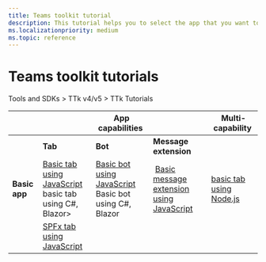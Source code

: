 ```yaml
---
title: Teams toolkit tutorial
description: This tutorial helps you to select the app that you want to build. 
ms.localizationpriority: medium
ms.topic: reference
---
```

# Teams toolkit tutorials

Tools and SDKs > TTk v4/v5 > TTk Tutorials

| &nbsp; |  &nbsp; |  App capabilities |  &nbsp; |  Multi-capability |
| --- | --- | --- | --- | --- |
| &nbsp; | **Tab** | **Bot** | **Message extension** | &nbsp; |
| **Basic app** | [Basic tab using JavaScript](../sbs-gs-javascript.yml) <br> basic tab using C#, Blazor> | [Basic bot using JavaScript](../sbs-gs-bot.yml) <br> Basic bot using C#, Blazor |  [Basic message extension using JavaScript](../sbs-gs-msgext.yml) | [basic tab using Node.js](../sbs-gs-nodejs.yml) |
| &nbsp; | [SPFx tab using JavaScript](../sbs-gs-spfx.yml) &nbsp; | &nbsp; | &nbsp; | &nbsp; |
